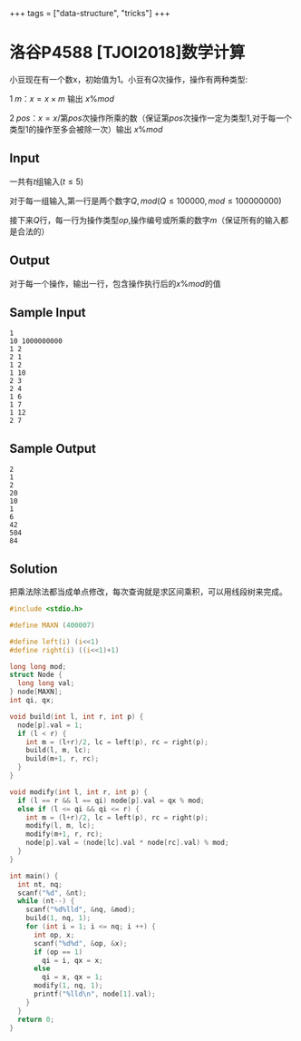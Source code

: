 +++
tags = ["data-structure", "tricks"]
+++


# 洛谷P4588 [TJOI2018]数学计算 

小豆现在有一个数x，初始值为$1$。小豆有$Q$次操作，操作有两种类型:

$1\; m$：$x=x\times m$ 输出 $x\% mod$

$2\; pos$：$x= x/$第$pos$次操作所乘的数（保证第$pos$次操作一定为类型1,对于每一个类型1的操作至多会被除一次）输出 $x\% mod$

## Input


一共有$t$组输入($t\leq5$)

对于每一组输入,第一行是两个数字$Q,mod$($Q\leq100000,mod\leq100000000$)

接下来$Q$行，每一行为操作类型$op$,操作编号或所乘的数字$m$（保证所有的输入都是合法的）

## Output

对于每一个操作，输出一行，包含操作执行后的$x\%mod$的值

## Sample Input

```
1
10 1000000000
1 2
2 1
1 2
1 10
2 3
2 4
1 6
1 7
1 12
2 7
```

## Sample Output

```
2
1
2
20
10
1
6
42
504
84
```

## Solution

把乘法除法都当成单点修改，每次查询就是求区间乘积，可以用线段树来完成。


```c
#include <stdio.h>

#define MAXN (400007)

#define left(i) (i<<1)
#define right(i) ((i<<1)+1)

long long mod;
struct Node {
  long long val;
} node[MAXN];
int qi, qx;

void build(int l, int r, int p) {
  node[p].val = 1;
  if (l < r) {
    int m = (l+r)/2, lc = left(p), rc = right(p);
    build(l, m, lc);
    build(m+1, r, rc);
  }
}

void modify(int l, int r, int p) {
  if (l == r && l == qi) node[p].val = qx % mod;
  else if (l <= qi && qi <= r) {
    int m = (l+r)/2, lc = left(p), rc = right(p);
    modify(l, m, lc);
    modify(m+1, r, rc);
    node[p].val = (node[lc].val * node[rc].val) % mod;
  }
}

int main() {
  int nt, nq;
  scanf("%d", &nt);
  while (nt--) {
    scanf("%d%lld", &nq, &mod);
    build(1, nq, 1);
    for (int i = 1; i <= nq; i ++) {
      int op, x;
      scanf("%d%d", &op, &x);
      if (op == 1)
        qi = i, qx = x;
      else
        qi = x, qx = 1;
      modify(1, nq, 1);
      printf("%lld\n", node[1].val);
    }
  }
  return 0;
}
```
